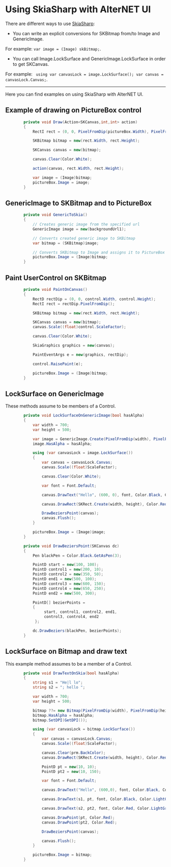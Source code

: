 # Using SkiaSharp with AlterNET UI

There are different ways to use [SkiaSharp](https://github.com/mono/SkiaSharp):

- You can write an explicit conversions for SKBitmap from/to Image and GenericImage.

For example: ``` var image = (Image) skBitmap; ```.

- You can call Image.LockSurface and GenericImage.LockSurface in order to get SKCanvas. 

For example: ``` using var canvasLock = image.LockSurface(); var canvas = canvasLock.Canvas;```.

---

Here you can find examples on using SkiaSharp with AlterNET UI.

## Example of drawing on PictureBox control

```cs
        private void Draw(Action<SKCanvas,int,int> action)
        {
            RectI rect = (0, 0, PixelFromDip(pictureBox.Width), PixelFromDip(pictureBox.Height));

            SKBitmap bitmap = new(rect.Width, rect.Height);

            SKCanvas canvas = new(bitmap);

            canvas.Clear(Color.White);

            action(canvas, rect.Width, rect.Height);

            var image = (Image)bitmap;
            pictureBox.Image = image;
        }
```

## GenericImage to SKBitmap and to PictureBox

```cs
        private void GenericToSkia()
        {
            // Creates generic image from the specified url
            GenericImage image = new(backgroundUrl1);

            // Converts created generic image to SKBitmap
            var bitmap = (SKBitmap)image;

            // Converts SKBitmap to Image and assigns it to PictureBox control
            pictureBox.Image = (Image)bitmap;
        }
```

## Paint UserControl on SKBitmap

```cs
        private void PaintOnCanvas()
        {
            RectD rectDip = (0, 0, control.Width, control.Height);
            RectI rect = rectDip.PixelFromDip();

            SKBitmap bitmap = new(rect.Width, rect.Height);

            SKCanvas canvas = new(bitmap);
            canvas.Scale((float)control.ScaleFactor);

            canvas.Clear(Color.White);

            SkiaGraphics graphics = new(canvas);

            PaintEventArgs e = new(graphics, rectDip);

            control.RaisePaint(e);

            pictureBox.Image = (Image)bitmap;
        }
```

## LockSurface on GenericImage

These methods assume to be members of a Control.

```cs
        private void LockSurfaceOnGenericImage(bool hasAlpha)
        {
            var width = 700;
            var height = 500;

            var image = GenericImage.Create(PixelFromDip(width), PixelFromDip(height), Color.Aquamarine);
            image.HasAlpha = hasAlpha;

            using (var canvasLock = image.LockSurface())
            {
                var canvas = canvasLock.Canvas;
                canvas.Scale((float)ScaleFactor);

                canvas.Clear(Color.White);

                var font = Font.Default;

                canvas.DrawText("Hello", (600, 0), font, Color.Black, Color.LightGreen);

                canvas.DrawRect(SKRect.Create(width, height), Color.Red.AsPen);

                DrawBeziersPoint(canvas);
                canvas.Flush();
            }

            pictureBox.Image = (Image)image;
        }

        private void DrawBeziersPoint(SKCanvas dc)
        {
            Pen blackPen = Color.Black.GetAsPen(3);

            PointD start = new(100, 100);
            PointD control1 = new(200, 10);
            PointD control2 = new(350, 50);
            PointD end1 = new(500, 100);
            PointD control3 = new(600, 150);
            PointD control4 = new(650, 250);
            PointD end2 = new(500, 300);

            PointD[] bezierPoints =
            {
                 start, control1, control2, end1,
                 control3, control4, end2
             };

            dc.DrawBeziers(blackPen, bezierPoints);
        }
```

## LockSurface on Bitmap and draw text

This example method assumes to be a member of a Control.

```cs
        private void DrawTextOnSkia(bool hasAlpha)
        {
            string s1 = "He|l lo";
            string s2 = "; hello ";

            var width = 700;
            var height = 500;

            bitmap ??= new Bitmap(PixelFromDip(width), PixelFromDip(height));
            bitmap.HasAlpha = hasAlpha;
            bitmap.SetDPI(GetDPI());

            using (var canvasLock = bitmap.LockSurface())
            {
                var canvas = canvasLock.Canvas;
                canvas.Scale((float)ScaleFactor);

                canvas.Clear(prm.BackColor);
                canvas.DrawRect(SKRect.Create(width, height), Color.Red.AsPen);

                PointD pt = new(10, 10);
                PointD pt2 = new(10, 150);

                var font = Font.Default;

                canvas.DrawText("Hello", (600,0), font, Color.Black, Color.LightGreen);

                canvas.DrawText(s1, pt, font, Color.Black, Color.LightGreen);

                canvas.DrawText(s2, pt2, font, Color.Red, Color.LightGreen);

                canvas.DrawPoint(pt, Color.Red);
                canvas.DrawPoint(pt2, Color.Red);

                DrawBeziersPoint(canvas);

                canvas.Flush();
            }

            pictureBox.Image = bitmap;
        }
```
